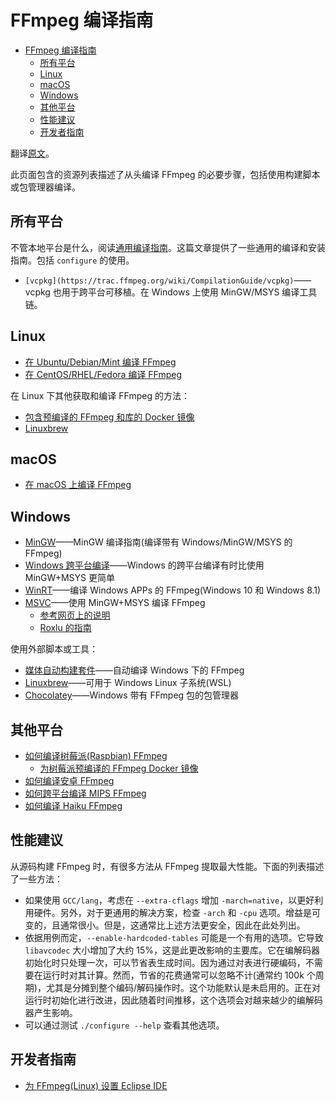 # FFmpeg 编译指南

- [FFmpeg 编译指南](#ffmpeg-编译指南)
  - [所有平台](#所有平台)
  - [Linux](#linux)
  - [macOS](#macos)
  - [Windows](#windows)
  - [其他平台](#其他平台)
  - [性能建议](#性能建议)
  - [开发者指南](#开发者指南)

翻译[原文](https://trac.ffmpeg.org/wiki/CompilationGuide)。

此页面包含的资源列表描述了从头编译 FFmpeg 的必要步骤，包括使用构建脚本或包管理器编译。

## 所有平台

不管本地平台是什么，阅读[通用编译指南](generic.md)。这篇文章提供了一些通用的编译和安装指南。包括 `configure` 的使用。

- `[vcpkg](https://trac.ffmpeg.org/wiki/CompilationGuide/vcpkg)`——vcpkg 也用于跨平台可移植。在 Windows 上使用 MinGW/MSYS 编译工具链。

## Linux

- [在 Ubuntu/Debian/Mint 编译 FFmpeg](ubuntu.md)
- [在 CentOS/RHEL/Fedora 编译 FFmpeg](https://trac.ffmpeg.org/wiki/CompilationGuide/Centos)

在 Linux 下其他获取和编译 FFmpeg 的方法：

- [包含预编译的 FFmpeg 和库的 Docker 镜像](https://hub.docker.com/r/jrottenberg/ffmpeg/)
- [Linuxbrew](https://linuxbrew.sh/)

## macOS

- [在 macOS 上编译 FFmpeg](https://trac.ffmpeg.org/wiki/CompilationGuide/macOS)

## Windows

- [MinGW](https://trac.ffmpeg.org/wiki/CompilationGuide/MinGW)——MinGW 编译指南(编译带有 Windows/MinGW/MSYS 的 FFmpeg)
- [Windows 跨平台编译](https://trac.ffmpeg.org/wiki/CompilationGuide/CrossCompilingForWindows)——Windows 的跨平台编译有时比使用 MinGW+MSYS 更简单
- [WinRT](https://trac.ffmpeg.org/wiki/CompilationGuide/WinRT)——编译 Windows APPs 的 FFmpeg(Windows 10 和 Windows 8.1)
- [MSVC](https://trac.ffmpeg.org/wiki/CompilationGuide/MSVC)——使用 MinGW+MSYS 编译 FFmpeg
  - [参考网页上的说明](http://ffmpeg.org/platform.html)
  - [Roxlu 的指南](https://www.roxlu.com/2019/062/compiling-ffmpeg-with-x264-on-windows-10-using-msvc)

使用外部脚本或工具：

- [媒体自动构建套件](https://github.com/m-ab-s/media-autobuild_suite)——自动编译 Windows 下的 FFmpeg
- [Linuxbrew](https://linuxbrew.sh/)——可用于 Windows Linux 子系统(WSL)
- [Chocolatey](https://chocolatey.org/packages/ffmpeg)——Windows 带有 FFmpeg 包的包管理器

## 其他平台

- [如何编译树莓派(Raspbian) FFmpeg](https://trac.ffmpeg.org/wiki/CompilationGuide/RaspberryPi)
  - [为树莓派预编译的 FFmpeg Docker 镜像](https://github.com/sitkevij/ffmpeg/tree/master/ffmpeg-3.4.1-resin-rpi-raspbian)
- [如何编译安卓 FFmpeg](https://trac.ffmpeg.org/wiki/CompilationGuide/Android)
- [如何跨平台编译 MIPS FFmpeg](https://trac.ffmpeg.org/wiki/CompilationGuide/MIPS)
- [如何编译 Haiku FFmpeg](https://trac.ffmpeg.org/wiki/CompilationGuide/Haiku)

## 性能建议

从源码构建 FFmpeg 时，有很多方法从 FFmpeg 提取最大性能。下面的列表描述了一些方法：

- 如果使用 `GCC/lang`，考虑在 `--extra-cflags` 增加 `-march=native`，以更好利用硬件。另外，对于更通用的解决方案，检查 `-arch` 和 `-cpu` 选项。增益是可变的，且通常很小。但是，这通常比上述方法更安全，因此在此处列出。
- 依据用例而定，`--enable-hardcoded-tables` 可能是一个有用的选项。它导致 `libavcodec` 大小增加了大约 15%，这是此更改影响的主要库。它在编解码器初始化时只处理一次，可以节省表生成时间。因为通过对表进行硬编码，不需要在运行时对其计算。然而，节省的花费通常可以忽略不计(通常约 100k 个周期)，尤其是分摊到整个编码/解码操作时。这个功能默认是未启用的。正在对运行时初始化进行改进，因此随着时间推移，这个选项会对越来越少的编解码器产生影响。
- 可以通过测试 `./configure --help` 查看其他选项。

## 开发者指南

- [为 FFmpeg(Linux) 设置 Eclipse IDE](https://trac.ffmpeg.org/wiki/Setup_Eclipse_IDE_for_FFmpeg_(Linux))
